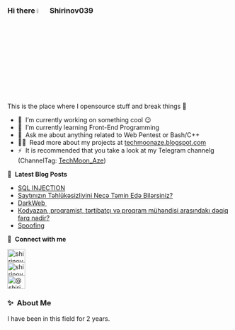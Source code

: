 ### Hi there <img src="https://media.giphy.com/media/hvRJCLFzcasrR4ia7z/giphy.gif" width="5%"></a> Shirinov039
This is the place where I opensource stuff and break things :rofl:

- 🔭 &nbsp;I’m currently working on something cool :wink:
- 🌱 &nbsp;I’m currently learning Front-End Programming
- 💬 &nbsp;Ask me about anything related to Web Pentest or Bash/C++
- 👨‍💻 &nbsp;Read more about my projects at [techmoonaze.blogspot.com](https://techmoonaze.blogspot.com)
- ⚡ &nbsp;It is recommended that you take a look at my Telegram channelg (ChannelTag: [TechMoon_Aze](https://t.me/TechMoon_Aze))

📕 &nbsp;**Latest Blog Posts**
<!-- BLOG-POST-LIST:START -->
- [SQL INJECTION](https://teletype.in/@shirinov039/Sqlinjection)
- [Saytınızın Təhlükəsizliyini Necə Təmin Edə Bilərsiniz?](https://teletype.in/@shirinov039/saytiqorumaq)
- [DarkWeb ](https://teletype.in/@shirinov039/darkweb)
- [Kodyazan, proqramist, tərtibatçı və proqram mühəndisi arasındakı dəqiq fərq nədir?](https://teletype.in/@shirinov039/coder-proqramist-ferq)
- [Spoofing](https://teletype.in/@shirinov039/spoofing)
<!-- BLOG-POST-LIST:END -->

🔗 &nbsp;**Connect with me**
<p align="left">

<a href="https://linkedin.com/in/shirinov039" target="blank"><img align="center" src="https://raw.githubusercontent.com/rahuldkjain/github-profile-readme-generator/master/src/images/icons/Social/linked-in-alt.svg" alt="shirinov039" height="30" width="40" /></a><br>
<a href="https://instagram.com/shirinov039" target="blank"><img align="center" src="https://raw.githubusercontent.com/rahuldkjain/github-profile-readme-generator/master/src/images/icons/Social/instagram.svg" alt="shirinov039" height="30" width="40" /></a><br>
<a href="https://medium.com/@shirinov039" target="blank"><img align="center" src="https://raw.githubusercontent.com/rahuldkjain/github-profile-readme-generator/master/src/images/icons/Social/medium.svg" alt="@shirinov039" height="30" width="40" /></a><br>

  
### ✨&nbsp; About Me

I have been in this field for 2 years.
